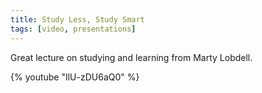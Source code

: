 ```yaml
---
title: Study Less, Study Smart
tags: [video, presentations]
---
```


Great lecture on studying and learning from Marty Lobdell.

{% youtube "IlU-zDU6aQ0" %}
